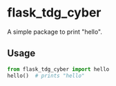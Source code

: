 # flask_tdg_cyber

A simple package to print "hello".

## Usage

```python
from flask_tdg_cyber import hello
hello()  # prints "hello"